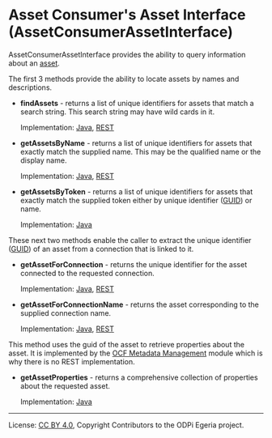 <!-- SPDX-License-Identifier: CC-BY-4.0 -->
<!-- Copyright Contributors to the ODPi Egeria project. -->

# Asset Consumer's Asset Interface (AssetConsumerAssetInterface)

AssetConsumerAssetInterface provides the ability to query information about an
[asset](../../../../docs/concepts/assets).

The first 3 methods provide the ability to locate assets by names and descriptions.

* **findAssets** - returns a list of unique identifiers for assets that match a search string. This search string may have wild cards in it.
  
  Implementation: 
  [Java](../../../asset-consumer-client/docs/user/java-client/find-assets-with-java.md),
  [REST](../../../asset-consumer-server/docs/user/find-assets-with-rest.md)

* **getAssetsByName** - returns a list of unique identifiers for assets that exactly match the supplied name.  This may be the qualified name or the display name.
  
  Implementation: 
  [Java](../../../asset-consumer-client/docs/user/java-client/get-asset-list-by-name-with-java.md),
  [REST](../../../asset-consumer-server/docs/user/get-asset-list-by-name-with-rest.md)

* **getAssetsByToken** - returns a list of unique identifiers for assets that exactly match the supplied token either by unique
  identifier ([GUID](../../../../../../open-metadata-publication/website/basic-concepts/guid.md)) or name.
  
  Implementation: 
  [Java](../../../asset-consumer-client/docs/user/java-client/get-asset-list-by-token-with-java.md)


These next two methods enable the caller to extract the unique identifier
([GUID](../../../../../../open-metadata-publication/website/basic-concepts/guid.md)) of an asset from a connection that is linked to it.

* **getAssetForConnection** - returns the unique identifier for the asset connected to the requested connection.
  
  Implementation: 
  [Java](../../../asset-consumer-client/docs/user/java-client/get-asset-for-connection-guid-with-java.md),
  [REST](../../../asset-consumer-server/docs/user/get-asset-for-connection-guid-with-rest.md)

* **getAssetForConnectionName** - returns the asset corresponding to the supplied connection name.

  Implementation: 
  [Java](../../../asset-consumer-client/docs/user/java-client/get-asset-for-connection-name-with-java.md),
  [REST](../../../asset-consumer-server/docs/user/get-asset-for-connection-name-with-rest.md)

This method uses the guid of the asset to retrieve properties about the asset.  It is implemented
by the [OCF Metadata Management](../../../../../common-services/ocf-metadata-management) module
which is why there is no REST implementation.

* **getAssetProperties** - returns a comprehensive collection of properties about the requested asset.
   
  Implementation: 
  [Java](../../../asset-consumer-client/docs/user/java-client/get-asset-properties-with-java.md)

----
License: [CC BY 4.0](https://creativecommons.org/licenses/by/4.0/),
Copyright Contributors to the ODPi Egeria project.